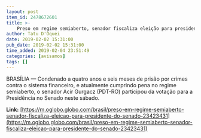 ```yaml
---
layout: post
item_id: 2478672601
title: >-
    Preso em regime semiaberto, senador fiscaliza eleição para presidente do Senado
author: Tatu D'Oquei
date: 2019-02-02 15:31:00
pub_date: 2019-02-02 15:31:00
time_added: 2019-02-04 23:51:49
categories: [avisamos]
tags: []
---
```


BRASÍLIA — Condenado a quatro anos e seis meses de prisão por crimes contra o sistema financeiro, e atualmente cumprindo pena no regime semiaberto, o senador Acir Gurgacz (PDT-RO) participou da votação para a Presidência no Senado neste sábado.

**Link:** [https://m.oglobo.globo.com/brasil/preso-em-regime-semiaberto-senador-fiscaliza-eleicao-para-presidente-do-senado-23423431](https://m.oglobo.globo.com/brasil/preso-em-regime-semiaberto-senador-fiscaliza-eleicao-para-presidente-do-senado-23423431)

